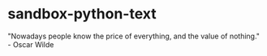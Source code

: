 # sandbox-python-text
"Nowadays people know the price of everything, and the value of nothing." - Oscar Wilde

